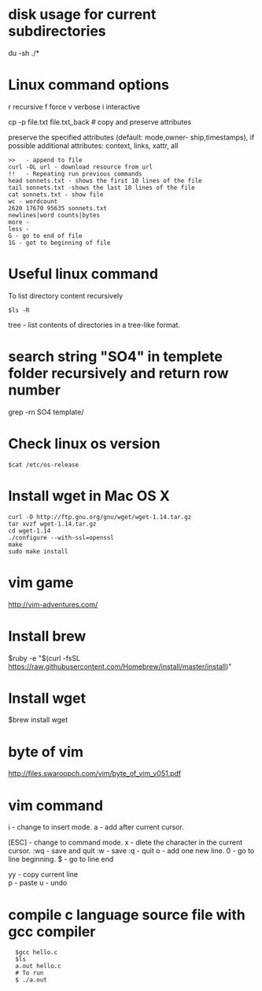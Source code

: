 # disk usage for current subdirectories
du -sh ./*

# Linux command options
r       recursive
f       force
v       verbose
i       interactive


cp -p file.txt  file.txt_back # copy and preserve attributes

preserve   the   specified   attributes   (default:  mode,owner-
              ship,timestamps), if possible  additional  attributes:  context,
              links, xattr, all
```
>>   - append to file
curl -OL url - download resource from url
!!   - Repeating run previous commands
head sonnets.txt - shows the first 10 lines of the file
tail sonnets.txt -shows the last 10 lines of the file
cat sonnets.txt - show file
wc - wordcount
2620 17670 95635 sonnets.txt
newlines|word counts|bytes
more -
less -
G - go to end of file
1G - got to beginning of file
```
# Useful linux command

To list directory content recursively

	$ls -R

tree - list contents of directories in a tree-like format.

# search string "SO4" in templete folder recursively and return row number
grep -rn SO4 template/

# Check linux os version

	$cat /etc/os-release

# Install wget in Mac OS X
	curl -O http://ftp.gnu.org/gnu/wget/wget-1.14.tar.gz
	tar xvzf wget-1.14.tar.gz
	cd wget-1.14
	./configure --with-ssl=openssl
	make
	sudo make install

# vim game
http://vim-adventures.com/


# Install brew
$ruby -e "$(curl -fsSL https://raw.githubusercontent.com/Homebrew/install/master/install)"

# Install wget
$brew install wget


# byte of vim
http://files.swaroopch.com/vim/byte_of_vim_v051.pdf

vim command
========

i - change to insert mode.
a - add after current cursor.

[ESC] - change to command mode.
x - dlete the character in the current cursor.
:wq - save and quit 
:w - save
:q - quit
o - add one new line.
0 - go to line beginning.
$ - go to line end

yy - copy current line  
p - paste
u - undo

compile c language source file with gcc compiler
========
```
  $gcc hello.c
  $ls
  a.out hello.c
  # To run
  $ ./a.out
```  
